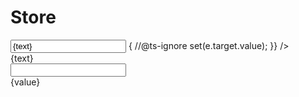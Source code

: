 <script>
	import { Story } from 'kitbook';
	import Store from './Store.svelte';
	let value = 'world';
</script>

# Store

<Story name="Store and input Event" showCode>
	<Store startWith="hello" let:set let:store={text}>
		<input
			type="text"
			value={text}
			on:input={(e) => {
				//@ts-ignore
				set(e.target.value);
			}}
		/>
		<div>{text}</div>
	</Store>
</Story>

<Story name="2-way binding for comparison">
	<input type="text" bind:value />
	<div>{value}</div>
</Story>
